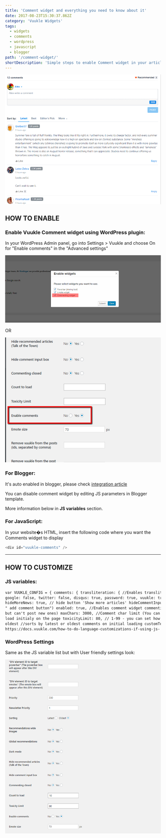 ```yaml
---
title: 'Comment widget and everything you need to know about it'
date: 2017-08-23T15:30:37.862Z
category: 'Vuukle Widgets'
tags:
  - widgets
  - comments
  - wordpress
  - javascript
  - blogger
path: '/comment-widget/'
shortDescription: 'Simple steps to enable Comment widget in your article with WordPress, javascript or blogger and customize it as you want'
---
```


![Emotes Widget](./img-1.png)

## HOW TO ENABLE

### Enable Vuukle Comment widget using WordPress plugin:

In your WordPress Admin panel, go into Settings > Vuukle and choose On for "Enable comments" in the "Advanced settings"

![Enable Comments in WordPress](./img-3.png)

OR

![enable in wp settings](.\img-4.png)

### For Blogger:

It's auto enabled in blogger, please check [integration article](https://docs.vuukle.com/how-to-install-vuukle-on-a-blogger-blog/)

You can disable comment widget by editing JS parameters in Blogger template.

More information below in **JS variables** section.

### For JavaScript:

In your website�s HTML, insert the following code where you want the Comments widget to display

```javascript
<div id="vuukle-comments" />
```

---

## HOW TO CUSTOMIZE

### JS variables:

```html
var VUUKLE_CONFIG = { comments: { transliteration: { //Enables transliteration language: "en", enabledByDefault: true, }, auth: { facebook: false,
google: false, twitter: false, disqus: true, password: true, vuukle: true, }, hideRecommendedArticles: false, //Hides "Talk of the town" section
hideMoreNews: true, // hide button 'Show more articles' hideCommentInputBox: false, // Hides Comment input field ( can be expanded by pressing on the
" add comment button") enabled: true, //Enables comment widget commentingClosed: false, // Closes commenting (Users can view already posted comments
but can't post new ones) maxChars: 3000, //Comment char limit (You can set a limit up to 3000 characters) countToLoad: 10, // number of comments to
load initialy on the page toxicityLimit: 80, // 1-99 - you can set how strict is the automoderation. 100 - disables the parameter sorting: latest /
oldest //sorts by latest or oldest comments on initial loading customText: {}, // please check this article for custom texts
https://docs.vuukle.com/how-to-do-language-customizations-if-using-js- implementation/ }, theme: { color: "#10e9ba", darkMode: true, }, },
```

### WordPress Settings

Same as the JS variable list but with User friendly settings look:

![wp emote s](.\img-2.png)
